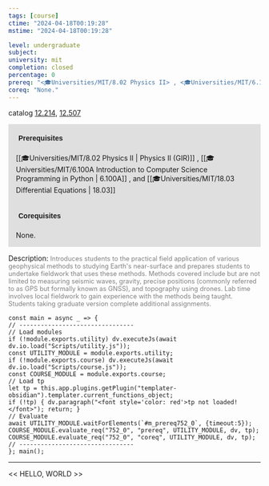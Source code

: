 ```yaml
---
tags: [course]
ctime: "2024-04-18T00:19:28"
mstime: "2024-04-18T00:19:28"

level: undergraduate
subject: 
university: mit
completion: closed
percentage: 0
prereq: "<🎓Universities/MIT/8.02 Physics II> , <🎓Universities/MIT/6.100A Introduction to Computer Science Programming in Python> , and <🎓Universities/MIT/18.03 Differential Equations>"
coreq: "None."
---
```


catalog [12.214](http://student.mit.edu/catalog/m12a.html#12.214), [12.507](http://student.mit.edu/catalog/m12b.html#12.507)

<span style="display: block; padding: 15px; background-color: rgb(100, 100, 100, 0.2);"><font id="m_prereq752_0" style="display: block; font-family: Arial, sans-serif; font-weight: bold; padding: 5px">Prerequisites</font><br><span id="prereq752_0">[[🎓Universities/MIT/8.02 Physics II | Physics II (GIR)]] , [[🎓Universities/MIT/6.100A Introduction to Computer Science Programming in Python | 6.100A]] , and [[🎓Universities/MIT/18.03 Differential Equations | 18.03]]</span></span>
<span style="display: block; padding: 15px; background-color: rgb(100, 100, 100, 0.2);"><font id="m_coreq752_0" style="display: block; font-family: Arial, sans-serif; font-weight: bold; padding: 5px">Corequisites</font><br><span id="coreq752_0">None.</span></span>

<font style="">Description:</font>
<font style="color: grey; font-size: 0.8rem;">Introduces students to the practical field application of various geophysical methods to studying Earth's near-surface and prepares students to undertake fieldwork that uses these methods. Methods covered include but are not limited to measuring seismic waves, gravity, precise positions (commonly referred to as GPS but formally known as GNSS), and topography using drones. Lab time involves local fieldwork to gain experience with the methods being taught. Students taking graduate version complete additional assignments.</font>

```dataviewjs
const main = async _ => {
// --------------------------------
// Load modules
if (!module.exports.utility) dv.executeJs(await dv.io.load("Scripts/utility.js"));
const UTILITY_MODULE = module.exports.utility;
if (!module.exports.course) dv.executeJs(await dv.io.load("Scripts/course.js"));
const COURSE_MODULE = module.exports.course;
// Load tp
let tp = this.app.plugins.getPlugin("templater-obsidian").templater.current_functions_object;
if (!tp) { dv.paragraph("<font style='color: red'>tp not loaded!</font>"); return; }
// Evaluate
await UTILITY_MODULE.waitForElements(`#m_prereq752_0`, {timeout:5});
COURSE_MODULE.evaluate_req("752_0", "prereq", UTILITY_MODULE, dv, tp);
COURSE_MODULE.evaluate_req("752_0", "coreq", UTILITY_MODULE, dv, tp);
// --------------------------------
}; main();
```

---

<< HELLO, WORLD >>
